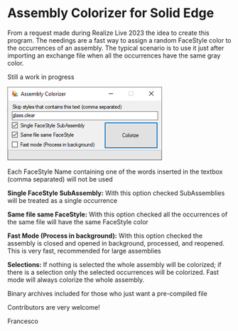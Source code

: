# Assembly Colorizer for Solid Edge

From a request made during Realize Live 2023 the idea to create this program.
The needings are a fast way to assign a random FaceStyle color to the occurrences of an assembly.
The typical scenario is to use it just after importing an exchange file when all the occurrences have the same gray color.

Still a work in progress

<img src="Main Form.png">

Each FaceStyle Name containing one of the words inserted in the textbox (comma separated) will not be used

**Single FaceStyle SubAssembly:** With this option checked SubAssemblies will be treated as a single occurrence

**Same file same FaceStyle:** With this option checked all the occurrences of the same file will have the same FaceStyle color

**Fast Mode (Process in background):** With this option checked the assembly is closed and opened in background, processed, and reopened. This is very fast, recommended for large assemblies

**Selections:** If nothing is selected the whole assembly will be colorized; if there is a selection only the selected occurrences will be colorized. Fast mode will always colorize the whole assembly.

Binary archives included for those who just want a pre-compiled file

Contributors are very welcome!

Francesco
